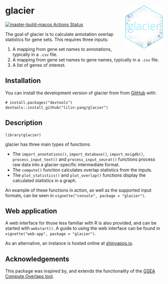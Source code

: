 
<!-- README.md is generated from README.Rmd. Please edit that file -->

glacier <img src="man/figures/icon.png" align="right" height="139">
===================================================================

<!-- badges: start -->

[![master-build-macos Actions
Status](https://github.com/lilin-yang/glacier/workflows/build-macos/badge.svg)](https://github.com/lilin-yang/glacier/actions)
<!-- badges: end -->

The goal of glacier is to calculate annotation overlap statistics for
gene sets. This requires three inputs:

1.  A mapping from gene set names to annotations, typically in a `.csv`
    file.
2.  A mapping from gene set names to gene names, typically in a `.csv`
    file.
3.  A list of genes of interest.

Installation
------------

<!--
You can install the released version of glacier from [CRAN](https://CRAN.R-project.org) with:

``` r
install.packages("glacier")
```

And the development version from [GitHub](https://github.com/) with:
-->

You can install the development version of glacier from from
[GitHub](https://github.com/) with:

    # install.packages("devtools")
    devtools::install_github("lilin-yang/glacier")

Description
-----------

    library(glacier)

glacier has three main types of functions:

-   The `import_annotations()`, `import_database()`, `import_msigdb()`,
    `process_input_text()` and `process_input_seurat()` functions
    process raw data into a glacier-specific intermediate format.
-   The `compute()` function calculates overlap statistics from the
    inputs.
-   The `plot_statistics()` and `plot_overlap()` functions display the
    calculated statistics in a graph.

An example of these functions in action, as well as the supported input
formats, can be seen in `vignette("console", package = "glacier")`.

Web application
---------------

A web interface for those less familiar with R is also provided, and can
be started with `webstart()`. A guide to using the web interface can be
found in `vignette("web-app", package = "glacier")`.

As an alternative, an instance is hosted online at
[shinyapps.io](https://lilin-yang.shinyapps.io/glacier/).

Acknowledgements
----------------

This package was inspired by, and extends the functionality of the [GSEA
Compute Overlaps
tool](https://www.gsea-msigdb.org/gsea/msigdb/annotate.jsp).
